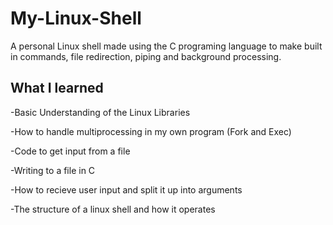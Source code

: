 # My-Linux-Shell
A personal Linux shell made using the C programing language to make built in commands, file redirection, piping and background processing.
## What I learned
-Basic Understanding of the Linux Libraries

-How to handle multiprocessing in my own program (Fork and Exec)

-Code to get input from a file

-Writing to a file in C

-How to recieve user input and split it up into arguments

-The structure of a linux shell and how it operates
